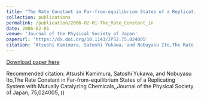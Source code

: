 ```yaml
---
title: "The Rate Constant in Far-from-equilibrium States of a Replicating System with Mutually Catalyzing Chemicals,"
collection: publications
permalink: /publication/2006-02-01-The_Rate_Constant_in
date: 2006-02-01
venue: 'Journal of the Physical Society of Japan'
paperurl: 'https://dx.doi.org/10.1143/JPSJ.75.024005'
citation: 'Atsushi Kamimura, Satoshi Yukawa, and Nobuyasu Ito,The Rate Constant in Far-from-equilibrium States of a Replicating System with Mutually Catalyzing Chemicals,,Journal of the Physical Society of Japan, <bf>75</bf>,024005, ()'
---
```


<a href='https://dx.doi.org/10.1143/JPSJ.75.024005'>Download paper here</a>

Recommended citation: Atsushi Kamimura, Satoshi Yukawa, and Nobuyasu Ito,The Rate Constant in Far-from-equilibrium States of a Replicating System with Mutually Catalyzing Chemicals,,Journal of the Physical Society of Japan, <bf>75</bf>,024005, ()